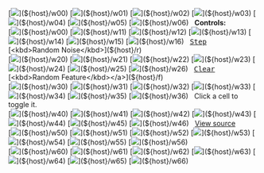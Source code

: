 [![](${host}/00)](${host}/w00)
[![](${host}/01)](${host}/w01)
[![](${host}/02)](${host}/w02)
[![](${host}/03)](${host}/w03)
[![](${host}/04)](${host}/w04)
[![](${host}/05)](${host}/w05)
[![](${host}/06)](${host}/w06)
&nbsp; **Controls:**<br>
[![](${host}/10)](${host}/w00)
[![](${host}/11)](${host}/w11)
[![](${host}/12)](${host}/w12)
[![](${host}/13)](${host}/w13)
[![](${host}/14)](${host}/w14)
[![](${host}/15)](${host}/w15)
[![](${host}/16)](${host}/w16)
&nbsp; [<kbd>Step</kbd>](${host}/s) [<kbd>Random Noise</kbd>](${host}/r)
<br>
[![](${host}/20)](${host}/w20)
[![](${host}/21)](${host}/w21)
[![](${host}/22)](${host}/w22)
[![](${host}/23)](${host}/w23)
[![](${host}/24)](${host}/w24)
[![](${host}/25)](${host}/w25)
[![](${host}/26)](${host}/w26)
&nbsp; [<kbd>Clear</kbd>](${host}/c) [<kbd>Random Feature</kbd></a>](${host}/f)<br>
[![](${host}/30)](${host}/w30)
[![](${host}/31)](${host}/w31)
[![](${host}/32)](${host}/w32)
[![](${host}/33)](${host}/w33)
[![](${host}/34)](${host}/w34)
[![](${host}/35)](${host}/w35)
[![](${host}/36)](${host}/w36)
&nbsp; Click a cell to toggle it.<br>
[![](${host}/40)](${host}/w40)
[![](${host}/41)](${host}/w41)
[![](${host}/42)](${host}/w42)
[![](${host}/43)](${host}/w43)
[![](${host}/44)](${host}/w44)
[![](${host}/45)](${host}/w45)
[![](${host}/46)](${host}/w46)
&nbsp; [View source](//github.com/apsillers/stacklife)<br>
[![](${host}/50)](${host}/w50)
[![](${host}/51)](${host}/w51)
[![](${host}/52)](${host}/w52)
[![](${host}/53)](${host}/w53)
[![](${host}/54)](${host}/w54)
[![](${host}/55)](${host}/w55)
[![](${host}/56)](${host}/w56)<br>
[![](${host}/60)](${host}/w60)
[![](${host}/61)](${host}/w61)
[![](${host}/62)](${host}/w62)
[![](${host}/63)](${host}/w63)
[![](${host}/64)](${host}/w64)
[![](${host}/65)](${host}/w65)
[![](${host}/66)](${host}/w66)
